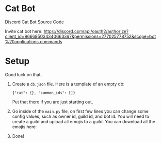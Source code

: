 # Cat Bot
Discord Cat Bot Source Code

Invite cat bot here: https://discord.com/api/oauth2/authorize?client_id=966695034340663367&permissions=277025778752&scope=bot%20applications.commands

# Setup
Good luck on that.
1. Create a `db.json` file. Here is a template of an empty db:

   `{"cat": {}, "summon_ids": []}`
   
   Put that there if you are just starting out.

2. Go inside of the `main.py` file, on first few lines you can change some config values, such as owner id, guild id, and bot id. You will need to create a guild and upload all emojis to a guild. You can download all the emojis here: <pending>
3. Done!

